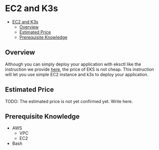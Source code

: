 # EC2 and K3s

<!-- TOC -->

- [EC2 and K3s](#ec2-and-k3s)
  - [Overview](#overview)
  - [Estimated Price](#estimated-price)
  - [Prerequisite Knowledge](#prerequisite-knowledge)

<!-- /TOC -->

## Overview

Although you can simply deploy your application with eksctl like the instruction we provide [here](eksctl/01_setup.md), the price of EKS is not cheap. This instruction will let you use simple EC2 instance and k3s to deploy your application.

## Estimated Price

TODO: The estimated price is not yet confirmed yet. Write here.

## Prerequisite Knowledge
- AWS
  - VPC
  - EC2
- Bash
